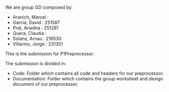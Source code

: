 We are group GD composed by:
  - Aranich, Marcel   : 
  - García, David     : 251587
  - Prat, Ariadna     : 251281
  - Quera, Claudia    :
  - Solans, Arnau     : 216530
  - Villarino, Jorge  : 231351
    
This is the submission for P1Preprocessor.

The submission is divided in:
  - Code: Folder which contains all code and headers for our preprocessor.
  - Documentation: Folder which contains the group worksheet and design document of our preprocessor.

